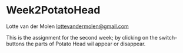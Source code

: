 # Week2PotatoHead

Lotte van der Molen <lottevandermolen@gmail.com>

This is the assignment for the second week; by clicking on the switch-buttons the parts of Potato Head wil appear or disappear.
